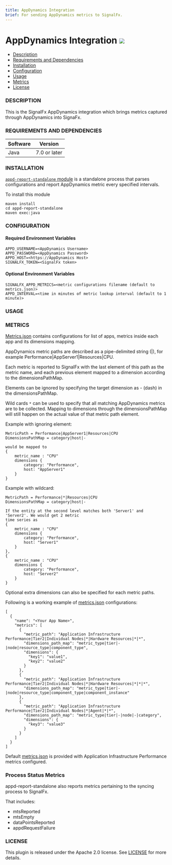 ```yaml
---
title: AppDynamics Integration
brief: For sending AppDynamics metrics to SignalFx.
---
```


# AppDynamics Integration   ![](https://github.com/signalfx/Integrations/blob/master/collectd-appdynamics/img/integrations_appdynamics.png)

- [Description](#description)
- [Requirements and Dependencies](#requirements-and-dependencies)
- [Installation](#installation)
- [Configuration](#configuration)
- [Usage](#usage)
- [Metrics](#metrics)
- [License](#license)

### DESCRIPTION

This is the SignalFx AppDynamics integration which brings metrics captured through AppDynamics into SignaFx.

### REQUIREMENTS AND DEPENDENCIES

| Software  | Version        |
|-----------|----------------|
| Java  |  7.0 or later  |


### INSTALLATION

[`appd-report-standalone` module](https://github.com/signalfx/appd-integration/tree/master/appd-report-standalone) is a standalone process that parses configurations and report
AppDynamics metric every specified intervals.

To install this module
```
maven install
cd appd-report-standalone
maven exec:java
```
### CONFIGURATION

#### Required Environment Variables

```
APPD_USERNAME=<AppDynamics Username>
APPD_PASSWORD=<AppDynamics Password>
APPD_HOST=<https://AppDynamics Host>
SIGNALFX_TOKEN=<SignalFx token>
```

#### Optional Environment Variables

```
SIGNALFX_APPD_METRICS=<metric configurations filename (default to metrics.json)>
APPD_INTERVAL=<time in minutes of metric lookup interval (default to 1 minute)>
```

### USAGE

### METRICS

[Metrics.json](https://github.com/signalfx/appd-integration/blob/master/appd-report-standalone/metrics.json) contains configurations for list of apps, metrics inside each app and
its dimensions mapping.

AppDynamics metric paths are described as a pipe-delimited string (|),
for example Performance|AppServer1|Resources|CPU.

Each metric is reported to SignalFx with the last element of this path as the metric name,
and each previous element mapped to a dimension according to the dimensionsPathMap.

Elements can be ignored by specifying the target dimension as - (dash) in the dimensionsPathMap.

Wild cards `*` can be used to specify that all matching AppDynamics metrics are
to be collected. Mapping to dimensions through the dimensionsPathMap will still happen on
the actual value of that metric path element.

Example with ignoring element:

```
MetricPath = Performance|AppServer1|Resources|CPU
DimensionsPathMap = category|host|-

would be mapped to
{
    metric_name : "CPU"
    dimensions {
        category: "Performance",
        host: "AppServer1"
    }
}
```

Example with wildcard:

```
MetricPath = Performance|*|Resources|CPU
DimensionsPathMap = category|host|-

If the entity at the second level matches both 'Server1' and 'Server2'. We would get 2 metric
time series as
{
    metric_name : "CPU"
    dimensions {
        category: "Performance",
        host: "Server1"
    }
},
{
    metric_name : "CPU"
    dimensions {
        category: "Performance",
        host: "Server2"
    }
}
```

Optional extra dimensions can also be specified for each metric paths.

Following is a working example of [metrics.json](https://github.com/signalfx/appd-integration/blob/master/appd-report-standalone/metrics.json) configurations:

```
[
  {
    "name": "<Your App Name>",
    "metrics": [
      {
        "metric_path": "Application Infrastructure Performance|Tier2|Individual Nodes|*|Hardware Resources|*|*",
        "dimensions_path_map": "metric_type|tier|-|node|resource_type|component_type",
        "dimensions": {
          "key1": "value1",
          "key2": "value2"
        }
      },
      {
        "metric_path": "Application Infrastructure Performance|Tier2|Individual Nodes|*|Hardware Resources|*|*|*",
        "dimensions_path_map": "metric_type|tier|-|node|resource_type|component_type|component_instance"
      },
      {
        "metric_path": "Application Infrastructure Performance|Tier2|Individual Nodes|*|Agent|*|*",
        "dimensions_path_map": "metric_type|tier|-|node|-|category",
        "dimensions": {
          "key3": "value3"
        }
      }
    ]
  }
]
```

Default [metrics.json](https://github.com/signalfx/appd-integration/blob/master/appd-report-standalone/metrics.json) is provided with Application Infrastructure Performance metrics configured.


### Process Status Metrics

appd-report-standalone also reports metrics pertaining to the syncing process to SignalFx.

That includes:
- mtsReported
- mtsEmpty
- dataPointsReported
- appdRequestFailure


### LICENSE

This plugin is released under the Apache 2.0 license. See [LICENSE](https://github.com/signalfx/appd-integration/blob/master/LICENSE) for more details.

